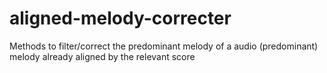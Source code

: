 # aligned-melody-correcter
Methods to filter/correct the predominant melody of a audio (predominant) melody already aligned by the relevant score

